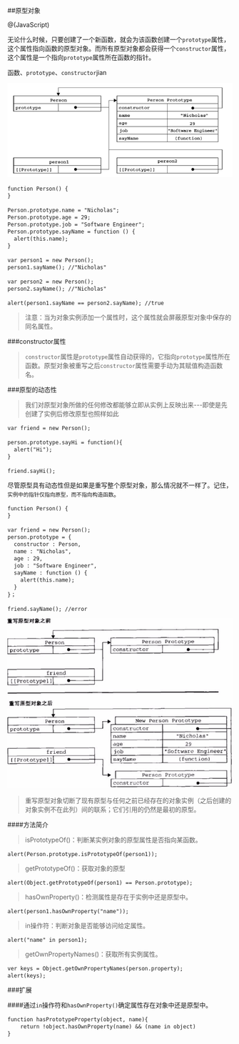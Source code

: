 ##原型对象

@(JavaScript)

无论什么时候，只要创建了一个新函数，就会为该函数创建一个`prototype`属性，这个属性指向函数的原型对象。而所有原型对象都会获得一个`constructor`属性，这个属性是一个指向`prototype`属性所在函数的指针。

函数、`prototype`、`constructor`jian

![Alt text](./436944-20160315114802818-2121613138.png)

```
function Person() {
}

Person.prototype.name = "Nicholas";
Person.prototype.age = 29;
Person.prototype.job = "Software Engineer";
Person.prototype.sayName = function () {
  alert(this.name);
}

var person1 = new Person();
person1.sayName(); //"Nicholas"

var person2 = new Person();
person2.sayName(); //"Nicholas"

alert(person1.sayName == person2.sayName); //true
```

>注意：当为对象实例添加一个属性时，这个属性就会屏蔽原型对象中保存的同名属性。

###constructor属性
>`constructor`属性是`prototype`属性自动获得的，它指向`prototype`属性所在函数。原型对象被重写之后`constructor`属性需要手动为其赋值构造函数名。

###原型的动态性
>我们对原型对象所做的任何修改都能够立即从实例上反映出来---即使是先创建了实例后修改原型也照样如此

```
var friend = new Person();

person.prototype.sayHi = function(){
  alert("Hi");
}

friend.sayHi();
```

尽管原型具有动态性但是如果是重写整个原型对象，那么情况就不一样了。记住，`实例中的指针仅指向原型，而不指向构造函数`。

```
function Person() {
}

var friend = new Person();
person.prototype = {
  constructor : Person,
  name : "Nicholas",
  age : 29,
  job : "Software Engineer",
  sayName : function () {
    alert(this.name);
  }
}；

friend.sayName(); //error
```

![Alt text](./238362983-586f4d6201abc_articlex.jpeg)

>重写原型对象切断了现有原型与任何之前已经存在的对象实例（之后创建的对象实例不在此列）间的联系；它们引用的仍然是最初的原型。

####方法简介

>isPrototypeOf()：判断某实例对象的原型属性是否指向某函数。

```
alert(Person.prototype.isPrototypeOf(person1));
```

>getPrototypeOf()：获取对象的原型

```
alert(Object.getPrototypeOf(person1) == Person.prototype);
```

>hasOwnProperty()：检测属性是存在于实例中还是原型中。

```
alert(person1.hasOwnProperty("name"));
```

>in操作符：判断对象是否能够访问给定属性。

```
alert("name" in person1);
```

>getOwnPropertyNames()：获取所有实例属性。

```
ver keys = Object.getOwnPropertyNames(person.property);
alert(keys);
```

###扩展

####通过`in`操作符和`hasOwnProperty()`确定属性存在对象中还是原型中。

```
function hasPrototypeProperty(object, name){
	return !object.hasOwnProperty(name) && (name in object)
}
```